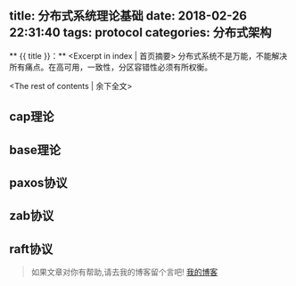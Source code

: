 title: 分布式系统理论基础
date: 2018-02-26 22:31:40
tags: protocol
categories: 分布式架构
---
** {{ title }}：** <Excerpt in index | 首页摘要>
分布式系统不是万能，不能解决所有痛点。在高可用，一致性，分区容错性必须有所权衡。
<!-- more -->
<The rest of contents | 余下全文>

## cap理论

## base理论

## paxos协议

## zab协议

## raft协议







> 如果文章对你有帮助,请去我的博客留个言吧! [我的博客][1]

[1]: http://geeksblog.cc
